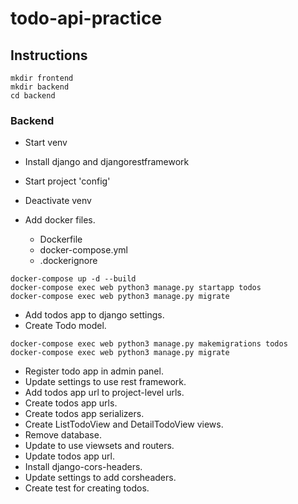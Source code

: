 # todo-api-practice

## Instructions

```
mkdir frontend
mkdir backend
cd backend
```

### Backend

- Start venv
- Install django and djangorestframework
- Start project 'config'
- Deactivate venv

- Add docker files.
  - Dockerfile
  - docker-compose.yml
  - .dockerignore

```
docker-compose up -d --build
docker-compose exec web python3 manage.py startapp todos
docker-compose exec web python3 manage.py migrate
```

- Add todos app to django settings.
- Create Todo model.

```
docker-compose exec web python3 manage.py makemigrations todos
docker-compose exec web python3 manage.py migrate
```

- Register todo app in admin panel.
- Update settings to use rest framework.
- Add todos app url to project-level urls.
- Create todos app urls.
- Create todos app serializers.
- Create ListTodoView and DetailTodoView views.
- Remove database.
- Update to use viewsets and routers.
- Update todos app url.
- Install django-cors-headers.
- Update settings to add corsheaders.
- Create test for creating todos.
